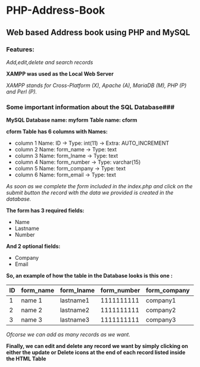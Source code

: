 # PHP-Address-Book

## Web based Address book using PHP and MySQL

### Features:
*Add,edit,delete and search records*

**XAMPP was used as the Local Web Server**

*XAMPP stands for Cross-Platform (X), Apache (A), MariaDB (M), PHP (P) and Perl (P).*

### Some important information about the SQL Database###
**MySQL Database name: myform**
**Table name: cform**

**cform Table has 6 columns with Names:**
- column 1 Name: ID           -> Type: int(11)     -> Extra: AUTO_INCREMENT
- column 2 Name: form_name    -> Type: text
- column 3 Name: form_lname   -> Type: text
- column 4 Name: form_number  -> Type: varchar(15)
- column 5 Name: form_company -> Type: text
- column 6 Name: form_email   -> Type: text

*As soon as we complete the form included in the index.php and click on the submit button
the record with the data we provided is created in the database.*

**The form has 3 required fields:**
- Name
- Lastname
- Number

**And 2 optional fields:**
- Company
- Email

**So, an example of how the table in the Database looks is this one :**

| ID | form_name | form_lname | form_number | form_company | form_email       |
|----|-----------|------------|-------------|--------------|------------------|
|1   | name 1    | lastname1  | 1111111111  | company1     | email1@email.com |
|2   | name 2    | lastname2  | 1111111111  | company2     | email2@email.com |
|3   | name 3    | lastname3  | 1111111111  | company3     | email3@email.com |

*Ofcorse we can add as many records as we want.*

**Finally, we can edit and delete any record we want by simply clicking on either the update or Delete icons at the end 
of each record listed inside the HTML Table**
